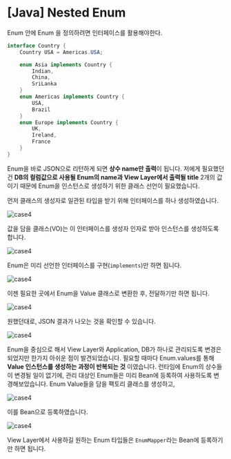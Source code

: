 # [Java] Nested Enum



Enum 안에 Enum 을 정의하려면 인터페이스를 활용해야한다.

```java
interface Country {
    Country USA = Americas.USA;

    enum Asia implements Country {
        Indian,
        China,
        SriLanka
    }
    enum Americas implements Country {
        USA,
        Brazil
    }
    enum Europe implements Country {
        UK,
        Ireland,
        France
    }
}
```



Enum을 바로 JSON으로 리턴하게 되면 **상수 name만 출력**이 됩니다.
저에게 필요했던건 **DB의 컬럼값으로 사용될 Enum의 name과 View Layer에서 출력될 title** 2개의 값이기 때문에 Enum을 인스턴스로 생성하기 위한 클래스 선언이 필요했습니다.

먼저 클래스의 생성자로 일관된 타입을 받기 위해 인터페이스를 하나 생성하였습니다.

![case4](https://techblog.woowahan.com/wp-content/uploads/img/2017-07-10/case4_enum_mapper_type.png)

값을 담을 클래스(VO)는 이 인터페이스를 생성자 인자로 받아 인스턴스를 생성하도록 합니다.

![case4](https://techblog.woowahan.com/wp-content/uploads/img/2017-07-10/case4_enum_mapper_value.png)

Enum은 미리 선언한 인터페이스를 구현(`implements`)만 하면 됩니다.

![case4](https://techblog.woowahan.com/wp-content/uploads/img/2017-07-10/case4_fee.png)

이젠 필요한 곳에서 Enum을 Value 클래스로 변환한 후, 전달하기만 하면 됩니다.

![case4](https://techblog.woowahan.com/wp-content/uploads/img/2017-07-10/case4_no_bean.png)

원했던대로, JSON 결과가 나오는 것을 확인할 수 있습니다.

![case4](https://techblog.woowahan.com/wp-content/uploads/img/2017-07-10/case4_result.png)

Enum을 중심으로 해서 View Layer와 Application, DB가 하나로 관리되도록 변경은 되었지만 한가지 아쉬운 점이 발견되었습니다.
필요할 때마다 Enum.values를 통해 **Value 인스턴스를 생성하는 과정이 반복되는 것** 이였습니다.
런타임에 Enum의 상수들이 변경될 일이 없기에, 관리 대상인 Enum들은 미리 Bean에 등록하여 사용하도록 변경해보았습니다.
Enum Value들을 담을 팩토리 클래스를 생성하고,

![case4](https://techblog.woowahan.com/wp-content/uploads/img/2017-07-10/case4_enum_mapper.png)

이를 Bean으로 등록하였습니다.

![case4](https://techblog.woowahan.com/wp-content/uploads/img/2017-07-10/case4_bean.png)

View Layer에서 사용하길 원하는 Enum 타입들은 `EnumMapper`라는 Bean에 등록하기만 하면 됩니다.